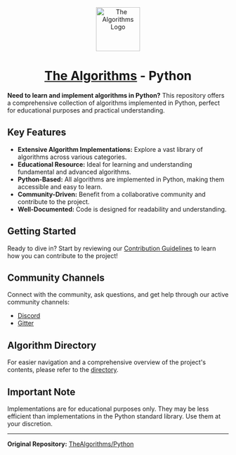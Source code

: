 <!-- Title: -->
<div align="center">
  <a href="https://github.com/TheAlgorithms/">
    <img src="https://raw.githubusercontent.com/TheAlgorithms/website/1cd824df116b27029f17c2d1b42d81731f28a920/public/logo.svg" height="100" alt="The Algorithms Logo">
  </a>
  <h1><a href="https://github.com/TheAlgorithms/">The Algorithms</a> - Python</h1>
</div>

**Need to learn and implement algorithms in Python?** This repository offers a comprehensive collection of algorithms implemented in Python, perfect for educational purposes and practical understanding.

## Key Features

*   **Extensive Algorithm Implementations:** Explore a vast library of algorithms across various categories.
*   **Educational Resource:** Ideal for learning and understanding fundamental and advanced algorithms.
*   **Python-Based:** All algorithms are implemented in Python, making them accessible and easy to learn.
*   **Community-Driven:** Benefit from a collaborative community and contribute to the project.
*   **Well-Documented:** Code is designed for readability and understanding.

## Getting Started

Ready to dive in? Start by reviewing our [Contribution Guidelines](CONTRIBUTING.md) to learn how you can contribute to the project!

## Community Channels

Connect with the community, ask questions, and get help through our active community channels:

*   [Discord](https://the-algorithms.com/discord)
*   [Gitter](https://gitter.im/TheAlgorithms/community)

## Algorithm Directory

For easier navigation and a comprehensive overview of the project's contents, please refer to the [directory](DIRECTORY.md).

## Important Note

Implementations are for educational purposes only. They may be less efficient than implementations in the Python standard library. Use them at your discretion.

---

**Original Repository:** [TheAlgorithms/Python](https://github.com/TheAlgorithms/Python)